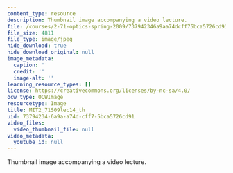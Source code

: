 ```yaml
---
content_type: resource
description: Thumbnail image accompanying a video lecture.
file: /courses/2-71-optics-spring-2009/737942346a9aa74dcff75bca5726cd91_MIT2_71S09lec14_th.jpg
file_size: 4811
file_type: image/jpeg
hide_download: true
hide_download_original: null
image_metadata:
  caption: ''
  credit: ''
  image-alt: ''
learning_resource_types: []
license: https://creativecommons.org/licenses/by-nc-sa/4.0/
ocw_type: OCWImage
resourcetype: Image
title: MIT2_71S09lec14_th
uid: 73794234-6a9a-a74d-cff7-5bca5726cd91
video_files:
  video_thumbnail_file: null
video_metadata:
  youtube_id: null
---
```

Thumbnail image accompanying a video lecture.